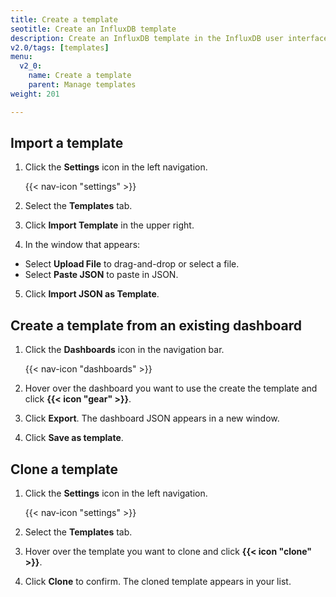 ```yaml
---
title: Create a template
seotitle: Create an InfluxDB template
description: Create an InfluxDB template in the InfluxDB user interface (UI).
v2.0/tags: [templates]
menu:
  v2_0:
    name: Create a template
    parent: Manage templates
weight: 201

---
```


## Import a template

1. Click the **Settings** icon in the left navigation.

    {{< nav-icon "settings" >}}

2. Select the **Templates** tab.
3. Click **Import Template** in the upper right.
4. In the window that appears:
  * Select **Upload File** to drag-and-drop or select a file.
  * Select **Paste JSON** to paste in JSON.
5. Click **Import JSON as Template**.


## Create a template from an existing dashboard

1. Click the **Dashboards** icon in the navigation bar.

    {{< nav-icon "dashboards" >}}

2. Hover over the dashboard you want to use the create the template and click **{{< icon "gear" >}}**.
3. Click **Export**. The dashboard JSON appears in a new window.
4. Click **Save as template**.


## Clone a template

1. Click the **Settings** icon in the left navigation.

    {{< nav-icon "settings" >}}

2. Select the **Templates** tab.
3. Hover over the template you want to clone and click **{{< icon "clone" >}}**.
4. Click **Clone** to confirm. The cloned template appears in your list.
